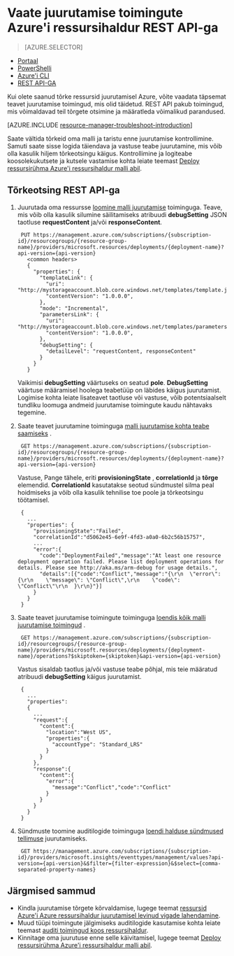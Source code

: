 <properties
   pageTitle="Juurutamise toimingute REST API-ga vaadata | Microsoft Azure'i"
   description="Kirjeldab, kuidas kasutada Azure ressursihaldur REST API probleemide ressursihaldur juurutamise kaudu."
   services="azure-resource-manager,virtual-machines"
   documentationCenter=""
   tags="top-support-issue"
   authors="tfitzmac"
   manager="timlt"
   editor="tysonn"/>

<tags
   ms.service="azure-resource-manager"
   ms.devlang="na"
   ms.topic="article"
   ms.tgt_pltfrm="vm-multiple"
   ms.workload="infrastructure"
   ms.date="06/13/2016"
   ms.author="tomfitz"/>

# <a name="view-deployment-operations-with-azure-resource-manager-rest-api"></a>Vaate juurutamise toimingute Azure'i ressursihaldur REST API-ga

> [AZURE.SELECTOR]
- [Portaal](resource-manager-troubleshoot-deployments-portal.md)
- [PowerShelli](resource-manager-troubleshoot-deployments-powershell.md)
- [Azure'i CLI](resource-manager-troubleshoot-deployments-cli.md)
- [REST API-GA](resource-manager-troubleshoot-deployments-rest.md)

Kui olete saanud tõrke ressursid juurutamisel Azure, võite vaadata täpsemat teavet juurutamise toimingud, mis olid täidetud. REST API pakub toimingud, mis võimaldavad teil tõrgete otsimine ja määratleda võimalikud parandused.

[AZURE.INCLUDE [resource-manager-troubleshoot-introduction](../includes/resource-manager-troubleshoot-introduction.md)]

Saate vältida tõrkeid oma malli ja taristu enne juurutamise kontrollimine. Samuti saate sisse logida täiendava ja vastuse teabe juurutamine, mis võib olla kasulik hiljem tõrkeotsingu käigus. Kontrollimine ja logiteabe koosolekukutsete ja kutsele vastamise kohta leiate teemast [Deploy ressursirühma Azure'i ressursihaldur malli abil](resource-group-template-deploy-rest.md).

## <a name="troubleshoot-with-rest-api"></a>Tõrkeotsing REST API-ga

1. Juurutada oma ressursse [loomine malli juurutamise](https://msdn.microsoft.com/library/azure/dn790564.aspx) toiminguga. Teave, mis võib olla kasulik silumine säilitamiseks atribuudi **debugSetting** JSON taotluse **requestContent** ja/või **responseContent**. 

        PUT https://management.azure.com/subscriptions/{subscription-id}/resourcegroups/{resource-group-name}/providers/microsoft.resources/deployments/{deployment-name}?api-version={api-version}
          <common headers>
          {
            "properties": {
              "templateLink": {
                "uri": "http://mystorageaccount.blob.core.windows.net/templates/template.json",
                "contentVersion": "1.0.0.0",
              },
              "mode": "Incremental",
              "parametersLink": {
                "uri": "http://mystorageaccount.blob.core.windows.net/templates/parameters.json",
                "contentVersion": "1.0.0.0",      
              },
              "debugSetting": {
                "detailLevel": "requestContent, responseContent"
              }
            }
          }

    Vaikimisi **debugSetting** väärtuseks on seatud **pole**. **DebugSetting** väärtuse määramisel hoolega teabetüüp on läbides käigus juurutamist. Logimise kohta leiate lisateavet taotluse või vastuse, võib potentsiaalselt tundliku loomuga andmeid juurutamise toimingute kaudu nähtavaks tegemine. 

2. Saate teavet juurutamine toiminguga [malli juurutamise kohta teabe saamiseks](https://msdn.microsoft.com/library/azure/dn790565.aspx) .

        GET https://management.azure.com/subscriptions/{subscription-id}/resourcegroups/{resource-group-name}/providers/microsoft.resources/deployments/{deployment-name}?api-version={api-version}

    Vastuse, Pange tähele, eriti **provisioningState** , **correlationId** ja **tõrge** elemendid. **CorrelationId** kasutatakse seotud sündmustel silma peal hoidmiseks ja võib olla kasulik tehnilise toe poole ja tõrkeotsingu töötamisel.
    
        { 
          ...
          "properties": {
            "provisioningState":"Failed",
            "correlationId":"d5062e45-6e9f-4fd3-a0a0-6b2c56b15757",
            ...
            "error":{
              "code":"DeploymentFailed","message":"At least one resource deployment operation failed. Please list deployment operations for details. Please see http://aka.ms/arm-debug for usage details.",
              "details":[{"code":"Conflict","message":"{\r\n  \"error\": {\r\n    \"message\": \"Conflict\",\r\n    \"code\": \"Conflict\"\r\n  }\r\n}"}]
            }  
          }
        }

3. Saate teavet juurutamise toimingute toiminguga [loendis kõik malli juurutamise toimingud](https://msdn.microsoft.com/library/azure/dn790518.aspx) . 

        GET https://management.azure.com/subscriptions/{subscription-id}/resourcegroups/{resource-group-name}/providers/microsoft.resources/deployments/{deployment-name}/operations?$skiptoken={skiptoken}&api-version={api-version}

    Vastus sisaldab taotlus ja/või vastuse teabe põhjal, mis teie määratud atribuudi **debugSetting** käigus juurutamist.
    
        {
          ...
          "properties": 
          {
            ...
            "request":{
              "content":{
                "location":"West US",
                "properties":{
                  "accountType": "Standard_LRS"
                }
              }
            },
            "response":{
              "content":{
                "error":{
                  "message":"Conflict","code":"Conflict"
                }
              }
            }
          }
        }

4. Sündmuste toomine auditilogide toiminguga [loendi halduse sündmused tellimuse](https://msdn.microsoft.com/library/azure/dn931934.aspx) juurutamiseks.

        GET https://management.azure.com/subscriptions/{subscription-id}/providers/microsoft.insights/eventtypes/management/values?api-version={api-version}&$filter={filter-expression}&$select={comma-separated-property-names}


## <a name="next-steps"></a>Järgmised sammud

- Kindla juurutamise tõrgete kõrvaldamise, lugege teemat [ressursid Azure'i Azure ressursihaldur juurutamisel levinud vigade lahendamine](resource-manager-common-deployment-errors.md).
- Muud tüüpi toimingute jälgimiseks auditilogide kasutamise kohta leiate teemast [auditi toimingud koos ressursihaldur](resource-group-audit.md).
- Kinnitage oma juurutuse enne selle käivitamisel, lugege teemat [Deploy ressursirühma Azure'i ressursihaldur malli abil](resource-group-template-deploy.md).
